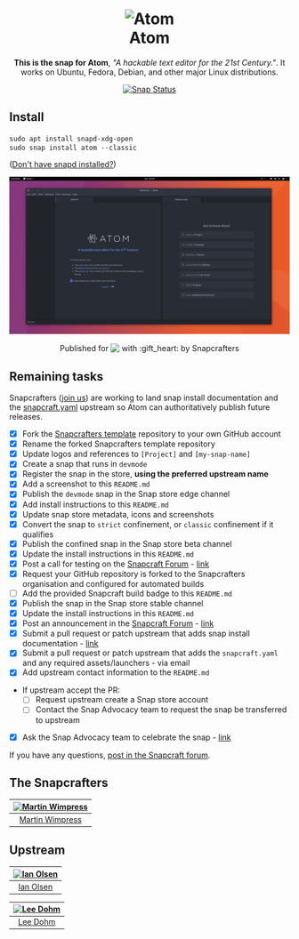 <h1 align="center">
  <img src="https://avatars0.githubusercontent.com/u/1089146?v=3&s=200" alt="Atom">
  <br />
  Atom
</h1>

<p align="center"> <b>This is the snap for Atom</b>, <i>"A hackable
text editor for the 21st Century."</i>. It works on Ubuntu, Fedora,
Debian, and other major Linux distributions.</p>

<p align="center"><a href="https://build.snapcraft.io/user/snapcrafters/discord"><img src="https://build.snapcraft.io/badge/snapcrafters/discord.svg" alt="Snap Status"></a>
</p>

## Install

    sudo apt install snapd-xdg-open
    sudo snap install atom --classic

([Don't have snapd installed?](https://snapcraft.io/docs/core/install))

![Atom](screenshot.png?raw=true "Atom")

<p align="center">Published for <img src="http://anything.codes/slack-emoji-for-techies/emoji/tux.png" align="top" width="24" /> with :gift_heart: by Snapcrafters</p>

## Remaining tasks

Snapcrafters ([join us]()) are working to land snap install documentation and
the [snapcraft.yaml](https://github.com/snapcrafters/atom/blob/master/snap/snapcraft.yaml)
upstream so Atom can authoritatively publish future releases.

  - [x] Fork the [Snapcrafters template](https://github.com/snapcrafters/fork-and-rename-me) repository to your own GitHub account
  - [x] Rename the forked Snapcrafters template repository
  - [x] Update logos and references to `[Project]` and `[my-snap-name]`
  - [x] Create a snap that runs in `devmode`
  - [x] Register the snap in the store, **using the preferred upstream name**
  - [x] Add a screenshot to this `README.md`
  - [x] Publish the `devmode` snap in the Snap store edge channel
  - [x] Add install instructions to this `README.md`
  - [x] Update snap store metadata, icons and screenshots
  - [x] Convert the snap to `strict` confinement, or `classic` confinement if it qualifies
  - [x] Publish the confined snap in the Snap store beta channel
  - [x] Update the install instructions in this `README.md`
  - [x] Post a call for testing on the [Snapcraft Forum](https://forum.snapcraft.io) - [link](https://insights.ubuntu.com/2017/05/11/atom-is-now-available-as-a-snap-for-ubuntu/)
  - [x] Request your GitHub repository is forked to the Snapcrafters organisation and configured for automated builds
  - [ ] Add the provided Snapcraft build badge to this `README.md`
  - [x] Publish the snap in the Snap store stable channel
  - [x] Update the install instructions in this `README.md`
  - [X] Post an announcement in the [Snapcraft Forum](https://forum.snapcraft.io) - [link](https://insights.ubuntu.com/2017/05/11/atom-is-now-available-as-a-snap-for-ubuntu/)
  - [x] Submit a pull request or patch upstream that adds snap install documentation - [link](https://github.com/atom/atom/pull/14313)
  - [x] Submit a pull request or patch upstream that adds the `snapcraft.yaml` and any required assets/launchers - via email
  - [x] Add upstream contact information to the `README.md`  
  - If upstream accept the PR:
    - [ ] Request upstream create a Snap store account
    - [ ] Contact the Snap Advocacy team to request the snap be transferred to upstream
  - [x] Ask the Snap Advocacy team to celebrate the snap - [link](https://insights.ubuntu.com/2017/05/11/atom-is-now-available-as-a-snap-for-ubuntu/)

If you have any questions, [post in the Snapcraft forum](https://forum.snapcraft.io).

## The Snapcrafters

| [![Martin Wimpress](http://gravatar.com/avatar/ce95823a37d9ffa2e65a31cc60a2c42a/?s=128)](https://github.com/flexiondotorg/) |
| :---: |
| [Martin Wimpress](https://github.com/flexiondotorg/) |

## Upstream

| [![Ian Olsen](https://avatars0.githubusercontent.com/u/553742?v=3&s=128)](https://github.com/iolsen) |
| :---: |
| [Ian Olsen](https://github.com/iolsen) |

| [![Lee Dohm](https://avatars3.githubusercontent.com/u/1038121?v=3&s=128)](https://github.com/lee-dohm) |
| :---: |
| [Lee Dohm](https://github.com/lee-dohm) |
